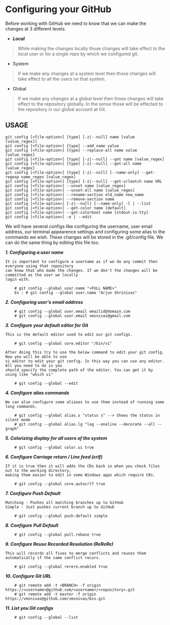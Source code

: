 # Configuring your GitHub

Before working with GitHub we need to know that we can make the changes at 3 different levels.
- ***Local***

>	While making the changes locally those changes will take effect to the local user or for a single repo 
>	by which we configured git.

- System

>	If we make any changes at a system level then those changes will take effect to all the users
>	on that system.

- Global

>	If we make any changes at a global level then those changes will take effect to the repository
>	globally. In the sense those will be effected to the repository in our global account at Git.

USAGE
-----
```
git config [<file-option>] [type] [-z|--null] name [value [value_regex]]
git config [<file-option>] [type] --add name value
git config [<file-option>] [type] --replace-all name value [value_regex]
git config [<file-option>] [type] [-z|--null] --get name [value_regex]
git config [<file-option>] [type] [-z|--null] --get-all name [value_regex]
git config [<file-option>] [type] [-z|--null] [--name-only] --get-regexp name_regex [value_regex]
git config [<file-option>] [type] [-z|--null] --get-urlmatch name URL
git config [<file-option>] --unset name [value_regex]
git config [<file-option>] --unset-all name [value_regex]
git config [<file-option>] --rename-section old_name new_name
git config [<file-option>] --remove-section name
git config [<file-option>] [-z|--null] [--name-only] -l | --list
git config [<file-option>] --get-color name [default]
git config [<file-option>] --get-colorbool name [stdout-is-tty]
git config [<file-option>] -e | --edit
```
We will have several configs like configuring the username, user email address, our terminal appearence 
settings and configuring some alias to the commands we wish. These changes will be stored in the .git/config
file. We can do the same thing by editing this file too.

***1. Configuring a user name***

	It is important to configure a username as if we do any commit then everyone using that repository 
	can know that who made the changes. If we don't the changes will be committed as the user we locally
	login with.
```
	# git config --global user.name "<FULL NAME>"
	Ex : # git config --global user.name "Arjun Shrinivas"
```

***2. Configuring user's email address***
```
	# git config --global user.email emailid@domain.com
	# git config --global user.email vmsnivas@gmail.com
```

***3. Configure your default editor for Git***

	This is the default editor used to edit our git configs.
```
	# git config --global core.editor "/bin/vi"
```

	After doing this try to use the below command to edit your git config. Now you will be able to use 
	vi editor to edit your git config. In this way you can use any editor. All you need to do is you 
	should specify the complete path of the editor. You can get it by using like "which vi"

```
	# git config --global --edit
```
***4. Configure alias commands***

	We can also configure some aliases to use them instead of running some long commands.
```
	# git config --global alias.s "status s" --> Shows the status in silent mode
	# git config --global alias.lg "log --oneline --decorate --all --graph"
```

***5. Colorizing display for all users of the system***
```
	# git config --global color.ui true
```

***6. Configure Carriage return / Line feed (crlf)***

	If it is true then it will adds the CRs back in when you check files out to the working directory, 
	making them easier to edit in some Windows apps which require CRs.
```
	# git config --global core.autocrlf true
```

***7. Configure Push Default***

	Matching - Pushes all matching branches up to GitHub
	Simple - Just pushes current branch up to GitHub
```
	# git config --global push.default simple
```

***8. Configure Pull Default***
```	
	# git config --global pull.rebase true
```

***9. Configure Reuse Recorded Resolution (ReReRe)***

	This will records all fixes to merge conflicts and reuses them automatically if the same conflict recurs.
```
	# git config --global rerere.enabled true
```

***10. Configure Git URL***
```
	# git remote add -t <BRANCH> -f origin https://<username>@github.com/<username>/<repository>.git
	# git remote add -t master -f origin https://vmsnivas@github.com/vmsnivas/bss.git
```

***11. List you Git configs***
```
	# git config --global --list
```